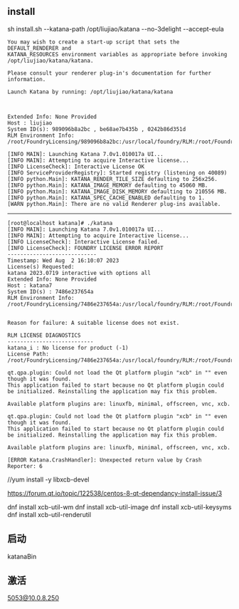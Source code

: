 


## install

sh install.sh  --katana-path /opt/liujiao/katana --no-3delight --accept-eula

    You may wish to create a start-up script that sets the DEFAULT_RENDERER and
    KATANA_RESOURCES environment variables as appropriate before invoking
    /opt/liujiao/katana/katana.

    Please consult your renderer plug-in's documentation for further information.

    Launch Katana by running: /opt/liujiao/katana/katana



    Extended Info: None Provided
    Host : liujiao
    System ID(s): 989096b8a2bc , be68ae7b435b , 0242b86d351d
    RLM Environment Info: /root/FoundryLicensing/989096b8a2bc:/usr/local/foundry/RLM:/root/FoundryLicensing

    [INFO MAIN]: Launching Katana 7.0v1.010017a UI...
    [INFO MAIN]: Attempting to acquire Interactive license...
    [INFO LicenseCheck]: Interactive License OK
    [INFO ServiceProviderRegistry]: Started registry (listening on 40089)
    [INFO python.Main]: KATANA_RENDER_TILE_SIZE defaulting to 256x256.
    [INFO python.Main]: KATANA_IMAGE_MEMORY defaulting to 45060 MB.
    [INFO python.Main]: KATANA_IMAGE_DISK_MEMORY defaulting to 210556 MB.
    [INFO python.Main]: KATANA_SPEC_CACHE_ENABLED defaulting to 1.
    [WARN python.Main]: There are no valid Renderer plug-ins available.

---

```
[root@localhost katana]# ./katana
[INFO MAIN]: Launching Katana 7.0v1.010017a UI...
[INFO MAIN]: Attempting to acquire Interactive license...
[INFO LicenseCheck]: Interactive License failed.
[INFO LicenseCheck]: FOUNDRY LICENSE ERROR REPORT
----------------------------
Timestamp: Wed Aug  2 16:10:07 2023
License(s) Requested:
katana 2023.0719 interactive with options all
Extended Info: None Provided
Host : katana7
System ID(s) : 7486e237654a
RLM Environment Info: /root/FoundryLicensing/7486e237654a:/usr/local/foundry/RLM:/root/FoundryLicensing


Reason for failure: A suitable license does not exist.

RLM LICENSE DIAGNOSTICS
---------------------------
katana_i : No license for product (-1)
License Path:
/root/FoundryLicensing/7486e237654a:/usr/local/foundry/RLM:/root/FoundryLicensing:/usr/local/foundry/RLM/

qt.qpa.plugin: Could not load the Qt platform plugin "xcb" in "" even though it was found.
This application failed to start because no Qt platform plugin could be initialized. Reinstalling the application may fix this problem.

Available platform plugins are: linuxfb, minimal, offscreen, vnc, xcb.

qt.qpa.plugin: Could not load the Qt platform plugin "xcb" in "" even though it was found.
This application failed to start because no Qt platform plugin could be initialized. Reinstalling the application may fix this problem.

Available platform plugins are: linuxfb, minimal, offscreen, vnc, xcb.

[ERROR Katana.CrashHandler]: Unexpected return value by Crash Reporter: 6
```

//yum install -y libxcb-devel

https://forum.qt.io/topic/122538/centos-8-qt-dependancy-install-issue/3

dnf install xcb-util-wm
dnf install xcb-util-image
dnf install xcb-util-keysyms
dnf install xcb-util-renderutil

## 启动

katanaBin


## 激活

5053@10.0.8.250
